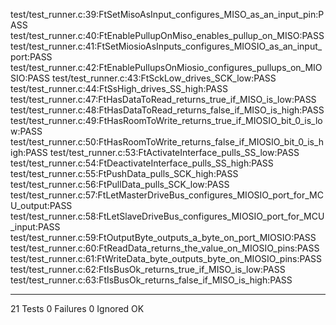 test/test_runner.c:39:FtSetMisoAsInput_configures_MISO_as_an_input_pin:PASS
test/test_runner.c:40:FtEnablePullupOnMiso_enables_pullup_on_MISO:PASS
test/test_runner.c:41:FtSetMiosioAsInputs_configures_MIOSIO_as_an_input_port:PASS
test/test_runner.c:42:FtEnablePullupsOnMiosio_configures_pullups_on_MIOSIO:PASS
test/test_runner.c:43:FtSckLow_drives_SCK_low:PASS
test/test_runner.c:44:FtSsHigh_drives_SS_high:PASS
test/test_runner.c:47:FtHasDataToRead_returns_true_if_MISO_is_low:PASS
test/test_runner.c:48:FtHasDataToRead_returns_false_if_MISO_is_high:PASS
test/test_runner.c:49:FtHasRoomToWrite_returns_true_if_MIOSIO_bit_0_is_low:PASS
test/test_runner.c:50:FtHasRoomToWrite_returns_false_if_MIOSIO_bit_0_is_high:PASS
test/test_runner.c:53:FtActivateInterface_pulls_SS_low:PASS
test/test_runner.c:54:FtDeactivateInterface_pulls_SS_high:PASS
test/test_runner.c:55:FtPushData_pulls_SCK_high:PASS
test/test_runner.c:56:FtPullData_pulls_SCK_low:PASS
test/test_runner.c:57:FtLetMasterDriveBus_configures_MIOSIO_port_for_MCU_output:PASS
test/test_runner.c:58:FtLetSlaveDriveBus_configures_MIOSIO_port_for_MCU_input:PASS
test/test_runner.c:59:FtOutputByte_outputs_a_byte_on_port_MIOSIO:PASS
test/test_runner.c:60:FtReadData_returns_the_value_on_MIOSIO_pins:PASS
test/test_runner.c:61:FtWriteData_byte_outputs_byte_on_MIOSIO_pins:PASS
test/test_runner.c:62:FtIsBusOk_returns_true_if_MISO_is_low:PASS
test/test_runner.c:63:FtIsBusOk_returns_false_if_MISO_is_high:PASS

-----------------------
21 Tests 0 Failures 0 Ignored 
OK
